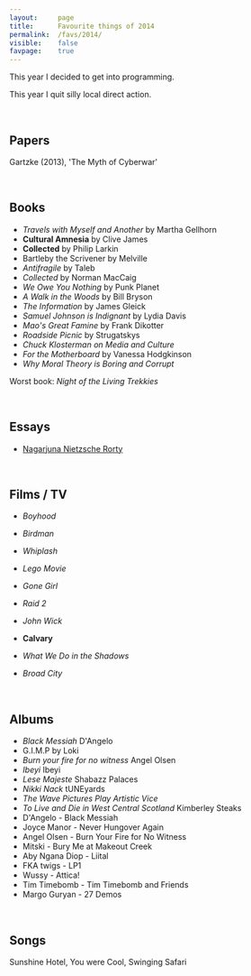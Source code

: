 ```yaml
---
layout:     page
title:      Favourite things of 2014
permalink:  /favs/2014/
visible:    false
favpage:	true
---
```


This year I decided to get into programming.

This year I quit silly local direct action.

<br>


## Papers

Gartzke (2013), 'The Myth of Cyberwar'

<br>

## Books

* _Travels with Myself and Another_ by Martha Gellhorn
* **Cultural Amnesia** by Clive James
* **Collected** by Philip Larkin
* Bartleby the Scrivener by Melville
* _Antifragile_ by Taleb
* _Collected_ by Norman MacCaig
* _We Owe You Nothing_ by Punk Planet
* _A Walk in the Woods_ by Bill Bryson
* _The Information_ by James Gleick
* _Samuel Johnson is Indignant_ by Lydia Davis
* _Mao's Great Famine_ by Frank Dikotter
* _Roadside Picnic_ by Strugatskys
* _Chuck Klosterman on Media and Culture_
* _For the Motherboard_ by Vanessa Hodgkinson
* _Why Moral Theory is Boring and Corrupt_

Worst book: _Night of the Living Trekkies_

<br>


## Essays

* [Nagarjuna Nietzsche Rorty](https://absoluteirony.wordpress.com/2014/09/17/nagarjuna-nietzsche-rorty-and-their-strange-looping-trick/)


<br>

## Films / TV

* _Boyhood_
* _Birdman_
* _Whiplash_
* _Lego Movie_
* _Gone Girl_
* _Raid 2_
* _John Wick_
* **Calvary**
* _What We Do in the Shadows_

* _Broad City_

<br>

## Albums

* _Black Messiah_	D'Angelo
* G.I.M.P by Loki
* _Burn your fire for no witness_	Angel Olsen
* _Ibeyi_	Ibeyi
* _Lese Majeste_	Shabazz Palaces
* _Nikki Nack_	tUNEyards
* _The Wave Pictures Play Artistic Vice_
* _To Live and Die in West Central Scotland_	Kimberley Steaks
* D'Angelo - Black Messiah
* Joyce Manor - Never Hungover Again
* Angel Olsen - Burn Your Fire for No Witness
* Mitski - Bury Me at Makeout Creek
* Aby Ngana Diop - Liital
* FKA twigs - LP1
* Wussy - Attica!
* Tim Timebomb - Tim Timebomb and Friends
* Margo Guryan - 27 Demos

<br>

## Songs

Sunshine Hotel, You were Cool, Swinging Safari